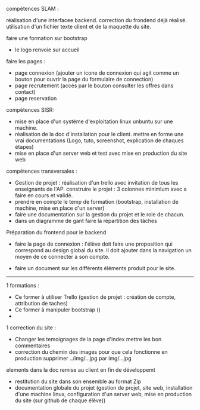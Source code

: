 compétences SLAM :

réalisation d'une interfacee backend. correction du frondend déjà réalisé. utilisation d'un fichier texte client et de la maquette du site.

faire une formation sur bootstrap

- le logo renvoie sur accueil

faire les pages :

- page connexion (ajouter un icone de connexion qui agit comme un bouton pour ouvrir la page du formulaire de connection)
- page recrutement (accés par le bouton consulter les offres dans contact)
- page reservation

compétences SISR:

- mise en place d'un système d'exploitation linux unbuntu sur une machine.
- réalisation de la doc d'installation pour le client. mettre en forme une vrai documentations (Logo, tuto, screenshot, explication de chaques étapes)
- mise en place d'un server web et test avec mise en production du site web

compétences transversales :

- Gestion de projet :
  réalisation d'un trello avec invitation de tous les enseignants de l'AP.
  construire le projet : 3 colonnes minimlum avec a faire en cours et validé.
- prendre en compte le temp de formation (bootstrap, installation de machine, mise en place d'un server)
- faire une documentation sur la gestion du projet et le role de chacun.
- dans un diagramme de gant faire la répartition des tâches

Préparation du frontend pour le backend

- faire la page de connexion : l'élève doit faire une proposition qui correspond au design global du site. il doit ajouter dans la navigation un moyen de ce connecter à son compte.

- faire un document sur les différents éléments produit pour le site.

---

1 formations :

- Ce former à utiliser Trello (gestion de projet : création de compte, attribution de taches)
- Ce former à manipuler bootstrap ()
-

1 correction du site :

- Changer les temoignages de la page d'index mettre les bon commentaires
- correction du chemin des images pour que cela fonctionne en production supprimer ../img/...jpg par img/...jpg

elements dans la doc remise au client en fin de développemt

- restitution du site dans son ensemble au format Zip
- documentation globale du projet (gestion de projet, site web, installation d'une machine linux, configuration d'un server web, mise en production du site (sur github de chaque élève))
